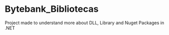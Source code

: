 # Bytebank_Bibliotecas
Project made to understand more about DLL, Library and Nuget Packages in .NET

